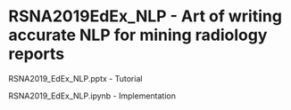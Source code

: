 # RSNA2019EdEx_NLP - Art of writing accurate NLP for mining radiology reports

RSNA2019_EdEx_NLP.pptx - Tutorial

RSNA2019_EdEx_NLP.ipynb - Implementation
